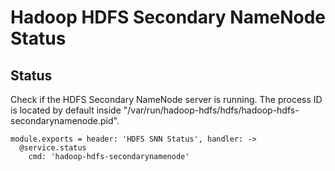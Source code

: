 
# Hadoop HDFS Secondary NameNode Status

## Status

Check if the HDFS Secondary NameNode server is running. The process ID is
located by default inside "/var/run/hadoop-hdfs/hdfs/hadoop-hdfs-secondarynamenode.pid".

    module.exports = header: 'HDFS SNN Status', handler: ->
      @service.status
        cmd: 'hadoop-hdfs-secondarynamenode'
